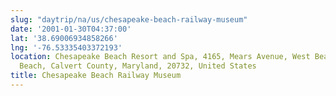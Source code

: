 ```yaml
---
slug: "daytrip/na/us/chesapeake-beach-railway-museum"
date: '2001-01-30T04:37:00'
lat: '38.69006934858266'
lng: '-76.53335403372193'
location: Chesapeake Beach Resort and Spa, 4165, Mears Avenue, West Beach, Chesapeake
  Beach, Calvert County, Maryland, 20732, United States
title: Chesapeake Beach Railway Museum
---
```



